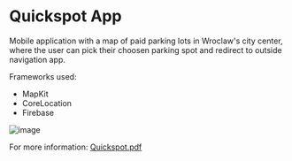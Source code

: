 # Quickspot App


Mobile application with a map of paid parking lots in Wroclaw's city center, 
where the user can pick their choosen parking spot and redirect to outside navigation app.

Frameworks used:
- MapKit
- CoreLocation
- Firebase



![image](https://github.com/mateuszpazdziernik/quickspot-IOS/assets/149197500/ba42ba65-4572-4e72-93d1-a9616202ca64)

For more information:
[Quickspot.pdf](https://github.com/mateuszpazdziernik/quickspot-IOS/files/13256837/Quickspot.pdf)
